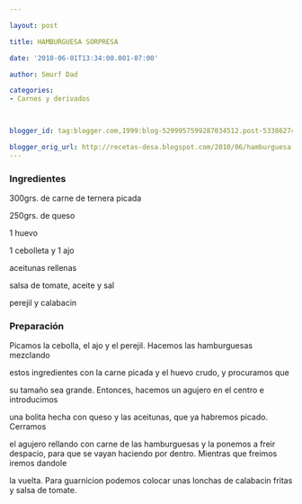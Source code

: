 ```yaml
---

layout: post

title: HAMBURGUESA SORPRESA

date: '2010-06-01T13:34:00.001-07:00'

author: Smurf Dad

categories:
- Carnes y derivados



blogger_id: tag:blogger.com,1999:blog-5299957599287034512.post-5338627405617689540

blogger_orig_url: http://recetas-desa.blogspot.com/2010/06/hamburguesa-sorpresa.html
---
```


<h3>Ingredientes</h3>

300grs. de carne de ternera picada

250grs. de queso

1 huevo

1 cebolleta y 1 ajo

aceitunas rellenas

salsa de tomate, aceite y sal

perejil y calabacin

<h3>Preparación</h3>

Picamos la cebolla, el ajo y el perejil. Hacemos las hamburguesas mezclando

estos ingredientes con la carne picada y el huevo crudo, y procuramos que

su tamaño sea grande. Entonces, hacemos un agujero en el centro e introducimos

una bolita hecha con queso y las aceitunas, que ya habremos picado. Cerramos

el agujero rellando con carne de las hamburguesas y la ponemos a freir despacio, para que se vayan haciendo por dentro. Mientras que freimos iremos dandole

la vuelta. Para guarnicion podemos colocar unas lonchas de calabacin fritas y salsa de tomate.